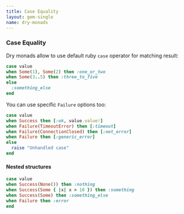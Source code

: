 ```yaml
---
title: Case Equality
layout: gem-single
name: dry-monads
---
```


### Case Equality

Dry monads allow to use default ruby `case` operator for matching result:

```ruby
case value
when Some(1), Some(2) then :one_or_two
when Some(3..5) then :three_to_five
else
  :something_else
end
```

You can use specific `Failure` options too:

```ruby
case value
when Success then [:ok, value.value!]
when Failure(TimeoutError) then [:timeout]
when Failure(ConnectionClosed) then [:net_error]
when Failure then [:generic_error]
else
  raise "Unhandled case"
end
```

#### Nested structures

```ruby
case value
when Success(None()) then :nothing
when Success(Some { |x| x > 10 }) then :something
when Success(Some) then :something_else
when Failure then :error
end
```
